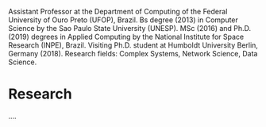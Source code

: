 Assistant Professor at the Department of Computing of the Federal University of Ouro Preto (UFOP), Brazil. Bs degree (2013) in Computer Science by the Sao Paulo State University (UNESP). MSc (2016) and Ph.D. (2019) degrees in Applied Computing by the National Institute for Space Research (INPE), Brazil. Visiting Ph.D. student at Humboldt University Berlin, Germany (2018). Research fields: Complex Systems, Network Science, Data Science.


# Research

....
